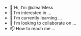 - 👋 Hi, I’m @clearMess
- 👀 I’m interested in ...
- 🌱 I’m currently learning ...
- 💞️ I’m looking to collaborate on ...
- 📫 How to reach me ...

<!---
clearMess/clearMess is a ✨ special ✨ repository because its `README.md` (this file) appears on your GitHub profile.
You can click the Preview link to take a look at your changes.
--->
